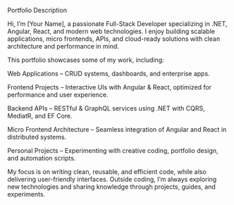 Portfolio Description

Hi, I’m [Your Name], a passionate Full-Stack Developer specializing in .NET, Angular, React, and modern web technologies. I enjoy building scalable applications, micro frontends, APIs, and cloud-ready solutions with clean architecture and performance in mind.

This portfolio showcases some of my work, including:

  Web Applications – CRUD systems, dashboards, and enterprise apps.

  Frontend Projects – Interactive UIs with Angular & React, optimized for performance and user experience.

  Backend APIs – RESTful & GraphQL services using .NET with CQRS, MediatR, and EF Core.

  Micro Frontend Architecture – Seamless integration of Angular and React in distributed systems.

  Personal Projects – Experimenting with creative coding, portfolio design, and automation scripts.

  My focus is on writing clean, reusable, and efficient code, while also delivering user-friendly interfaces.
Outside coding, I’m always exploring new technologies and sharing knowledge through projects, guides, and experiments.